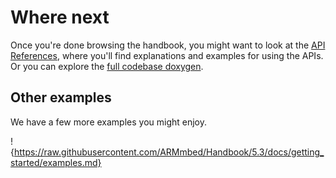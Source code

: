 # Where next

Once you're done browsing the handbook, you might want to look at the [API References](https://docs.mbed.com/docs/mbed-os-api-reference/), where you'll find explanations and examples for using the APIs. Or you can explore the [full codebase doxygen](https://docs.mbed.com/docs/mbed-os-api/en/mbed-os-5.3/api/index.html).

## Other examples

We have a few more examples you might enjoy.

!{https://raw.githubusercontent.com/ARMmbed/Handbook/5.3/docs/getting_started/examples.md}